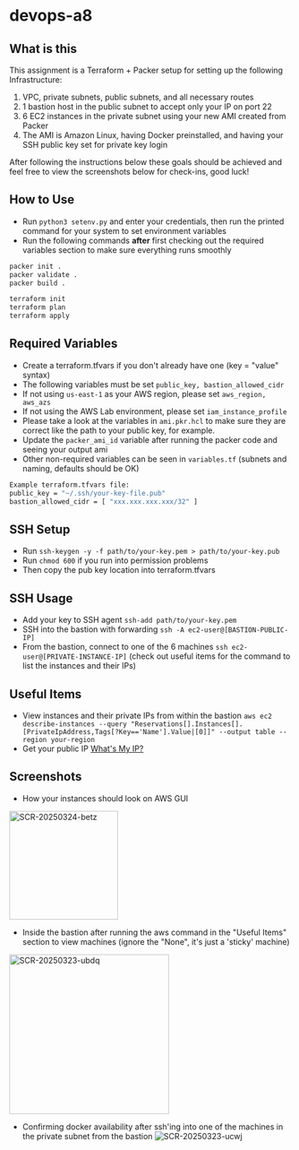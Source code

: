 # devops-a8

## What is this

This assignment is a Terraform + Packer setup for setting up the following Infrastructure:

1. VPC, private subnets, public subnets, and all necessary routes
2. 1 bastion host in the public subnet to accept only your IP on port 22
3. 6 EC2 instances in the private subnet using your new AMI created from Packer
4. The AMI is Amazon Linux, having Docker preinstalled, and having your SSH public key set for private key login

After following the instructions below these goals should be achieved and feel free to view the screenshots below for check-ins, good luck!

## How to Use  

- Run `python3 setenv.py` and enter your credentials, then run the printed command for your system to set environment variables
- Run the following commands **after** first checking out the required variables section to make sure everything runs smoothly

```bash
packer init .
packer validate .
packer build .
```

```bash
terraform init
terraform plan
terraform apply
```

## Required Variables
- Create a terraform.tfvars if you don't already have one (key = "value" syntax)
- The following variables must be set `public_key, bastion_allowed_cidr`
- If not using `us-east-1` as your AWS region, please set `aws_region, aws_azs`
- If not using the AWS Lab environment, please set `iam_instance_profile`
- Please take a look at the variables in `ami.pkr.hcl` to make sure they are correct like the path to your public key, for example.
- Update the `packer_ami_id` variable after running the packer code and seeing your output ami
- Other non-required variables can be seen in `variables.tf` (subnets and naming, defaults should be OK)

```bash
Example terraform.tfvars file:
public_key = "~/.ssh/your-key-file.pub"
bastion_allowed_cidr = [ "xxx.xxx.xxx.xxx/32" ]
```

## SSH Setup
- Run `ssh-keygen -y -f path/to/your-key.pem > path/to/your-key.pub`
- Run `chmod 600` if you run into permission problems
- Then copy the pub key location into terraform.tfvars

## SSH Usage
- Add your key to SSH agent `ssh-add path/to/your-key.pem`
- SSH into the bastion with forwarding `ssh -A ec2-user@[BASTION-PUBLIC-IP]`
- From the bastion, connect to one of the 6 machines `ssh ec2-user@[PRIVATE-INSTANCE-IP]` (check out useful items for the command to list the instances and their IPs)

## Useful Items

- View instances and their private IPs from within the bastion `aws ec2 describe-instances --query "Reservations[].Instances[].[PrivateIpAddress,Tags[?Key=='Name'].Value|[0]]" --output table --region your-region`
- Get your public IP <a href="https://www.whatsmyip.org/">What's My IP?</a>

## Screenshots

- How your instances should look on AWS GUI  
<img width="194" alt="SCR-20250324-betz" src="https://github.com/user-attachments/assets/dc7e8eca-4d19-489e-8cb3-3587f5b965cc" />

- Inside the bastion after running the aws command in the "Useful Items" section to view machines (ignore the "None", it's just a 'sticky' machine)  
<img width="285" alt="SCR-20250323-ubdq" src="https://github.com/user-attachments/assets/073adaad-7e8d-41d4-80fa-fd10d1a68692" />

- Confirming docker availability after ssh'ing into one of the machines in the private subnet from the bastion 
![SCR-20250323-ucwj](https://github.com/user-attachments/assets/f6fefcf4-2e3e-4450-9942-4b574ae66182)




